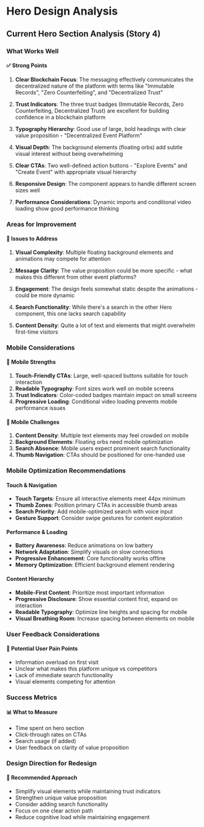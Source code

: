 # Hero Design Analysis

## Current Hero Section Analysis (Story 4)

### What Works Well

#### ✅ Strong Points
1. **Clear Blockchain Focus**: The messaging effectively communicates the decentralized nature of the platform with terms like "Immutable Records", "Zero Counterfeiting", and "Decentralized Trust"

2. **Trust Indicators**: The three trust badges (Immutable Records, Zero Counterfeiting, Decentralized Trust) are excellent for building confidence in a blockchain platform

3. **Typography Hierarchy**: Good use of large, bold headings with clear value proposition - "Decentralized Event Platform"

4. **Visual Depth**: The background elements (floating orbs) add subtle visual interest without being overwhelming

5. **Clear CTAs**: Two well-defined action buttons - "Explore Events" and "Create Event" with appropriate visual hierarchy

6. **Responsive Design**: The component appears to handle different screen sizes well

7. **Performance Considerations**: Dynamic imports and conditional video loading show good performance thinking

### Areas for Improvement

#### 🎯 Issues to Address
1. **Visual Complexity**: Multiple floating background elements and animations may compete for attention

2. **Message Clarity**: The value proposition could be more specific - what makes this different from other event platforms?

3. **Engagement**: The design feels somewhat static despite the animations - could be more dynamic

4. **Search Functionality**: While there's a search in the other Hero component, this one lacks search capability

5. **Content Density**: Quite a lot of text and elements that might overwhelm first-time visitors

### Mobile Considerations

#### 📱 Mobile Strengths
1. **Touch-Friendly CTAs**: Large, well-spaced buttons suitable for touch interaction
2. **Readable Typography**: Font sizes work well on mobile screens
3. **Trust Indicators**: Color-coded badges maintain impact on small screens
4. **Progressive Loading**: Conditional video loading prevents mobile performance issues

#### 📱 Mobile Challenges
1. **Content Density**: Multiple text elements may feel crowded on mobile
2. **Background Elements**: Floating orbs need mobile optimization
3. **Search Absence**: Mobile users expect prominent search functionality
4. **Thumb Navigation**: CTAs should be positioned for one-handed use

### Mobile Optimization Recommendations

#### Touch & Navigation
- **Touch Targets**: Ensure all interactive elements meet 44px minimum
- **Thumb Zones**: Position primary CTAs in accessible thumb areas
- **Search Priority**: Add mobile-optimized search with voice input
- **Gesture Support**: Consider swipe gestures for content exploration

#### Performance & Loading
- **Battery Awareness**: Reduce animations on low battery
- **Network Adaptation**: Simplify visuals on slow connections
- **Progressive Enhancement**: Core functionality works offline
- **Memory Optimization**: Efficient background element rendering

#### Content Hierarchy
- **Mobile-First Content**: Prioritize most important information
- **Progressive Disclosure**: Show essential content first, expand on interaction
- **Readable Typography**: Optimize line heights and spacing for mobile
- **Visual Breathing Room**: Increase spacing between elements on mobile

### User Feedback Considerations

#### 💭 Potential User Pain Points
- Information overload on first visit
- Unclear what makes this platform unique vs competitors
- Lack of immediate search functionality
- Visual elements competing for attention

### Success Metrics

#### 📊 What to Measure
- Time spent on hero section
- Click-through rates on CTAs
- Search usage (if added)
- User feedback on clarity of value proposition

### Design Direction for Redesign

#### 🎨 Recommended Approach
- Simplify visual elements while maintaining trust indicators
- Strengthen unique value proposition
- Consider adding search functionality
- Focus on one clear action path
- Reduce cognitive load while maintaining engagement